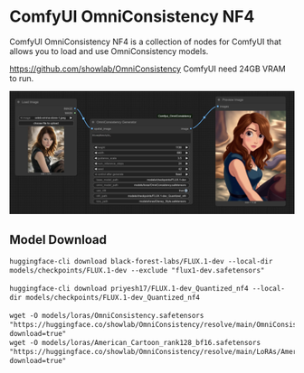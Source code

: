 # ComfyUI OmniConsistency NF4

ComfyUI OmniConsistency NF4 is a collection of nodes for ComfyUI that allows you to load and use OmniConsistency models.

https://github.com/showlab/OmniConsistency ComfyUI need 24GB VRAM to run.

![show](./asset/1-workflow.jpg)

## Model Download
```
huggingface-cli download black-forest-labs/FLUX.1-dev --local-dir models/checkpoints/FLUX.1-dev --exclude "flux1-dev.safetensors"

huggingface-cli download priyesh17/FLUX.1-dev_Quantized_nf4 --local-dir models/checkpoints/FLUX.1-dev_Quantized_nf4

wget -O models/loras/OmniConsistency.safetensors "https://huggingface.co/showlab/OmniConsistency/resolve/main/OmniConsistency.safetensors?download=true"
wget -O models/loras/American_Cartoon_rank128_bf16.safetensors "https://huggingface.co/showlab/OmniConsistency/resolve/main/LoRAs/American_Cartoon_rank128_bf16.safetensors?download=true"
```
